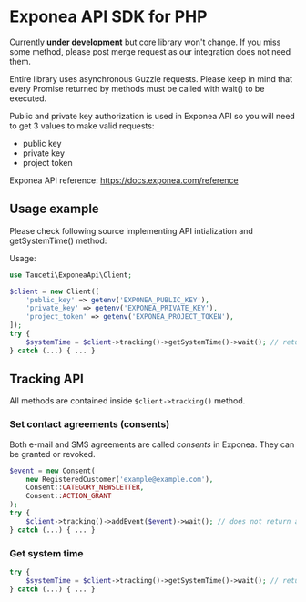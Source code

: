 # Exponea API SDK for PHP

Currently **under development** but core library won't change. If you miss some method, please post merge request
as our integration does not need them. 

Entire library uses asynchronous Guzzle requests. Please keep in mind that every Promise returned by
methods must be called with wait() to be executed.

Public and private key authorization is used in Exponea API so you will need to get 3 values to make valid requests:

- public key
- private key
- project token

Exponea API reference: https://docs.exponea.com/reference

## Usage example
 
Please check following source implementing API intialization and getSystemTime() method:

Usage:
```php
use Tauceti\ExponeaApi\Client;

$client = new Client([
    'public_key' => getenv('EXPONEA_PUBLIC_KEY'),
    'private_key' => getenv('EXPONEA_PRIVATE_KEY'),
    'project_token' => getenv('EXPONEA_PROJECT_TOKEN'),
]);
try {
    $systemTime = $client->tracking()->getSystemTime()->wait(); // returns SystemTime object
} catch (...) { ... }
```

## Tracking API

All methods are contained inside `$client->tracking()` method.

### Set contact agreements (consents)

Both e-mail and SMS agreements are called *consents* in Exponea. They can be granted or revoked.

```php
$event = new Consent(
    new RegisteredCustomer('example@example.com'),
    Consent::CATEGORY_NEWSLETTER,
    Consent::ACTION_GRANT
);
try {
    $client->tracking()->addEvent($event)->wait(); // does not return anything
} catch (...) { ... }
```

### Get system time

```php
try {
    $systemTime = $client->tracking()->getSystemTime()->wait(); // returns SystemTime object
} catch (...) { ... }
```
